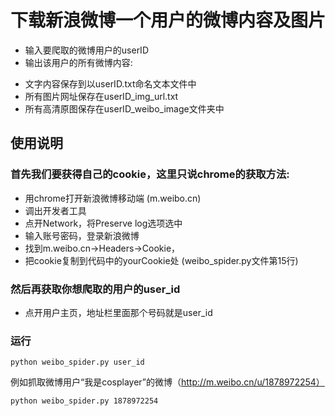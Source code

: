 # 下载新浪微博一个用户的微博内容及图片

* 输入要爬取的微博用户的userID
* 输出该用户的所有微博内容:
 - 文字内容保存到以userID.txt命名文本文件中
 - 所有图片网址保存在userID_img_url.txt
 - 所有高清原图保存在userID_weibo_image文件夹中

## 使用说明

### 首先我们要获得自己的cookie，这里只说chrome的获取方法:

- 用chrome打开新浪微博移动端 (m.weibo.cn)
- 调出开发者工具
- 点开Network，将Preserve log选项选中
- 输入账号密码，登录新浪微博
- 找到m.weibo.cn->Headers->Cookie，
- 把cookie复制到代码中的yourCookie处  (weibo_spider.py文件第15行)

### 然后再获取你想爬取的用户的user_id

- 点开用户主页，地址栏里面那个号码就是user_id

### 运行

```
python weibo_spider.py user_id
```

例如抓取微博用户“我是cosplayer”的微博（http://m.weibo.cn/u/1878972254）

```
python weibo_spider.py 1878972254
```
